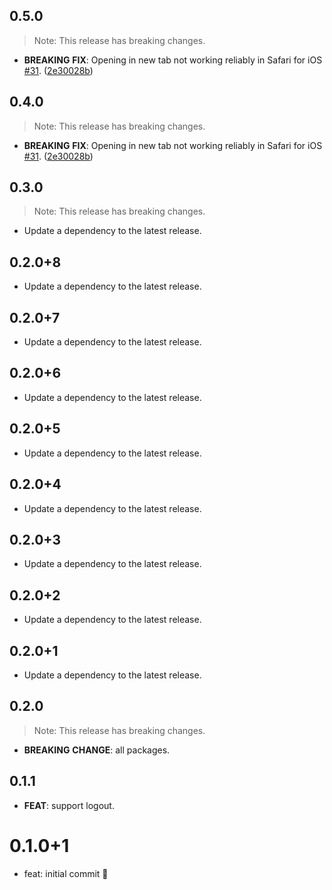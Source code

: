 ## 0.5.0

> Note: This release has breaking changes.

 - **BREAKING** **FIX**: Opening in new tab not working reliably in Safari for iOS [#31](https://github.com/Bdaya-Dev/oidc/issues/31). ([2e30028b](https://github.com/Bdaya-Dev/oidc/commit/2e30028b79f7ed1e7835d4656278b022a9c0ec62))

## 0.4.0

> Note: This release has breaking changes.

 - **BREAKING** **FIX**: Opening in new tab not working reliably in Safari for iOS [#31](https://github.com/Bdaya-Dev/oidc/issues/31). ([2e30028b](https://github.com/Bdaya-Dev/oidc/commit/2e30028b79f7ed1e7835d4656278b022a9c0ec62))

## 0.3.0

> Note: This release has breaking changes.

 - Update a dependency to the latest release.

## 0.2.0+8

 - Update a dependency to the latest release.

## 0.2.0+7

 - Update a dependency to the latest release.

## 0.2.0+6

 - Update a dependency to the latest release.

## 0.2.0+5

 - Update a dependency to the latest release.

## 0.2.0+4

 - Update a dependency to the latest release.

## 0.2.0+3

 - Update a dependency to the latest release.

## 0.2.0+2

 - Update a dependency to the latest release.

## 0.2.0+1

 - Update a dependency to the latest release.

## 0.2.0

> Note: This release has breaking changes.

 - **BREAKING** **CHANGE**: all packages.

## 0.1.1

 - **FEAT**: support logout.

# 0.1.0+1

- feat: initial commit 🎉
